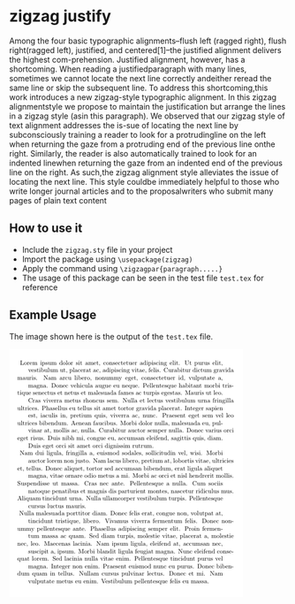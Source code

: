 # zigzag justify

Among  the  four  basic  typographic  alignments–flush  left  (ragged  right),  flush  right(ragged left), justified, and centered[1]–the justified alignment delivers the highest com-prehension.  Justified alignment, however, has a shortcoming.  When reading a justifiedparagraph  with  many  lines,  sometimes  we  cannot  locate  the  next  line  correctly  andeither reread the same line or skip the subsequent line.  To address this shortcoming,this work introduces a new zigzag-style typographic alignment.  In this zigzag alignmentstyle we propose to maintain the justification but arrange the lines in a zigzag style (asin this paragraph).  We observed that our zigzag style of text alignment addresses the is-sue of locating the next line by subconsciously training a reader to look for a protrudingline on the left when returning the gaze from a protruding end of the previous line onthe right.  Similarly, the reader is also automatically trained to look for an indented linewhen returning the gaze from an indented end of the previous line on the right.  As such,the zigzag alignment style alleviates the issue of locating the next line.  This style couldbe immediately helpful to those who write longer journal articles and to the proposalwriters who submit many pages of plain text content 

## How to use it
* Include the `zigzag.sty` file in your project
* Import the package using `\usepackage(zigzag)`
* Apply the command using `\zigzagpar{paragraph.....}`
* The usage of this package can be seen in the test file `test.tex` for reference

## Example Usage
The image shown here is the output of the `test.tex` file.

![ZigZag](https://github.com/ba-lab/zigzag-justify/blob/main/zigzag_paragraph.png)
